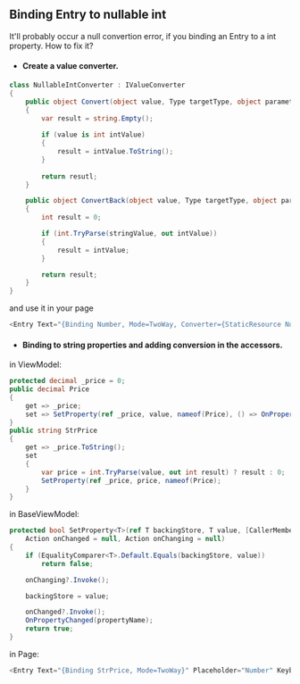 ## Binding Entry to nullable int
It'll probably occur a null convertion error, if you binding an Entry to a int property. How to fix it?

- #### Create a value converter.
```c#
class NullableIntConverter : IValueConverter
{
    public object Convert(object value, Type targetType, object parameter, CultureInfo culture)
    {
        var result = string.Empty();
        
        if (value is int intValue)
        {
            result = intValue.ToString();
        }
        
        return resutl;
    }

    public object ConvertBack(object value, Type targetType, object parameter, CultureInfo culture)
    {
        int result = 0;

        if (int.TryParse(stringValue, out intValue))
        {
            result = intValue;
        }

        return result;
    }
}
```
and use it in your page
```c#
<Entry Text="{Binding Number, Mode=TwoWay, Converter={StaticResource NullableIntConverter}}" Placeholder="Number" Keyboard="Numeric" />
```
- #### Binding to string properties and adding conversion in the accessors.
in ViewModel:
```c#
protected decimal _price = 0;
public decimal Price
{
    get => _price;
    set => SetProperty(ref _price, value, nameof(Price), () => OnPropertyChanged(nameof(StrPrice)));
}
public string StrPrice
{
    get => _price.ToString();
    set
    {
        var price = int.TryParse(value, out int result) ? result : 0;
        SetProperty(ref _price, price, nameof(Price);
    }
}
```
in BaseViewModel:
``` c#
protected bool SetProperty<T>(ref T backingStore, T value, [CallerMemberName]string propertyName = "",
    Action onChanged = null, Action onChanging = null)
{
    if (EqualityComparer<T>.Default.Equals(backingStore, value))
        return false;

    onChanging?.Invoke();

    backingStore = value;

    onChanged?.Invoke();
    OnPropertyChanged(propertyName);
    return true;
}
```
in Page:
```c#
<Entry Text="{Binding StrPrice, Mode=TwoWay}" Placeholder="Number" Keyboard="Numeric" />
```
